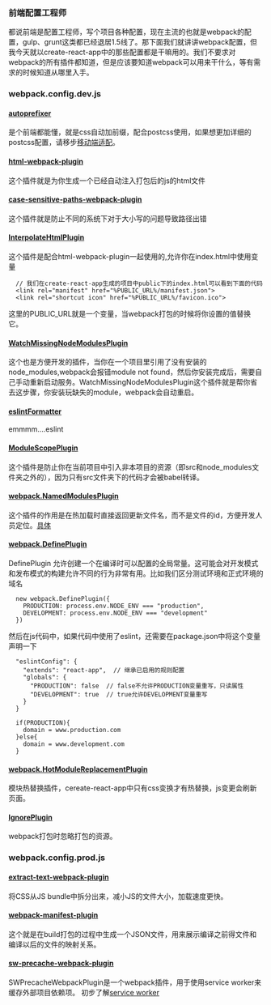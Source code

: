 ### 前端配置工程师
  都说前端是配置工程师，写个项目各种配置，现在主流的也就是webpack的配置，gulp、grunt这类都已经退居1.5线了。那下面我们就讲讲webpack配置，但我今天就以create-react-app中的那些配置都是干嘛用的。我们不要求对webpack的所有插件都知道，但是应该要知道webpack可以用来干什么，等有需求的时候知道从哪里入手。

### webpack.config.dev.js

  #### [autoprefixer](https://github.com/postcss/autoprefixer)
  是个前端都能懂，就是css自动加前缀，配合postcss使用，如果想更加详细的postcss配置，请移步[移动端适配](https://github.com/moyueating/blogBackup/blob/master/css/%E7%A7%BB%E5%8A%A8%E7%AB%AF%E9%80%82%E9%85%8D.md)。

  #### [html-webpack-plugin](https://github.com/jantimon/html-webpack-plugin)
  这个插件就是为你生成一个已经自动注入打包后的js的html文件

  #### [case-sensitive-paths-webpack-plugin](https://github.com/Urthen/case-sensitive-paths-webpack-plugin)
  这个插件就是防止不同的系统下对于大小写的问题导致路径出错

  #### [InterpolateHtmlPlugin](https://github.com/zanettin/react-dev-utils)
  这个插件是配合html-webpack-plugin一起使用的,允许你在index.html中使用变量
  ```
    // 我们在create-react-app生成的项目中public下的index.html可以看到下面的代码
    <link rel="manifest" href="%PUBLIC_URL%/manifest.json">
    <link rel="shortcut icon" href="%PUBLIC_URL%/favicon.ico">
  ```
  这里的PUBLIC_URL就是一个变量，当webpack打包的时候将你设置的值替换它。

  #### [WatchMissingNodeModulesPlugin](https://github.com/zanettin/react-dev-utils)
  这个也是方便开发的插件，当你在一个项目里引用了没有安装的node_modules,webpack会报错module not found，然后你安装完成后，需要自己手动重新启动服务。WatchMissingNodeModulesPlugin这个插件就是帮你省去这步骤，你安装玩缺失的module，webpack会自动重启。

  #### [eslintFormatter](https://github.com/zanettin/react-dev-utils)
  emmmm....eslint

  #### [ModuleScopePlugin](https://github.com/zanettin/react-dev-utils)
  这个插件是防止你在当前项目中引入非本项目的资源（即src和node_modules文件夹之外的），因为只有src文件夹下的代码才会被babel转译。

  #### [webpack.NamedModulesPlugin](https://webpack.docschina.org/plugins/named-modules-plugin/#src/components/Sidebar/Sidebar.jsx)
  这个插件的作用是在热加载时直接返回更新文件名，而不是文件的id，方便开发人员定位。[具体](https://www.jianshu.com/p/8499842defbe)

  #### [webpack.DefinePlugin](https://webpack.docschina.org/plugins/define-plugin/#src/components/Sidebar/Sidebar.jsx)
  DefinePlugin 允许创建一个在编译时可以配置的全局常量。这可能会对开发模式和发布模式的构建允许不同的行为非常有用。比如我们区分测试环境和正式环境的域名
  ```
    new webpack.DefinePlugin({
      PRODUCTION: process.env.NODE_ENV === "production",
      DEVELOPMENT: process.env.NODE_ENV === "development"
    })
  ```
  然后在js代码中，如果代码中使用了eslint，还需要在package.json中将这个变量声明一下
  ```
    "eslintConfig": {
      "extends": "react-app",  // 继承已启用的规则配置
      "globals": {
        "PRODUCTION": false  // false不允许PRODUCTION变量重写，只读属性
        "DEVELOPMENT": true  // true允许DEVELOPMENT变量重写
      }
    }
  ```
  ```
    if(PRODUCTION){
      domain = www.production.com
    }else{
      domain = www.development.com
    }
  ```

  #### [webpack.HotModuleReplacementPlugin](https://webpack.docschina.org/plugins/hot-module-replacement-plugin/#src/components/Sidebar/Sidebar.jsx)
  模块热替换插件，cereate-react-app中只有css变换才有热替换，js变更会刷新页面。

  #### [IgnorePlugin](https://webpack.docschina.org/plugins/ignore-plugin/#src/components/Sidebar/Sidebar.jsx)
  webpack打包时忽略打包的资源。

### webpack.config.prod.js

  #### [extract-text-webpack-plugin](https://webpack.docschina.org/plugins/extract-text-webpack-plugin/#src/components/Sidebar/Sidebar.jsx)
  将CSS从JS bundle中拆分出来，减小JS的文件大小，加载速度更快。

  #### [webpack-manifest-plugin](https://webpack.docschina.org/guides/output-management/#manifest)
  这个就是在build打包的过程中生成一个JSON文件，用来展示编译之前得文件和编译以后的文件的映射关系。

  #### [sw-precache-webpack-plugin](https://github.com/goldhand/sw-precache-webpack-plugin)
  SWPrecacheWebpackPlugin是一个webpack插件，用于使用service worker来缓存外部项目依赖项。 
  初步了解[service worker](https://www.jianshu.com/p/0e2dee4c77bc)
